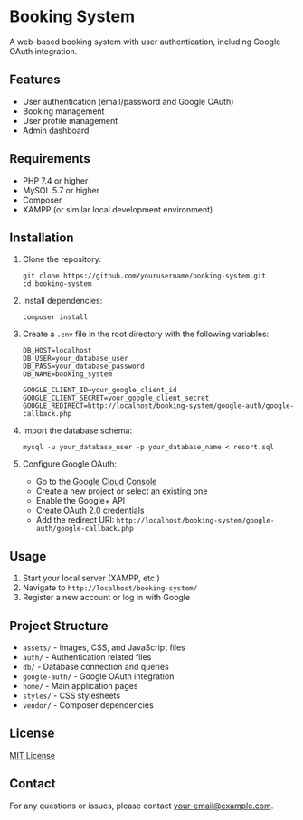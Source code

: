 # Booking System

A web-based booking system with user authentication, including Google OAuth integration.

## Features

- User authentication (email/password and Google OAuth)
- Booking management
- User profile management
- Admin dashboard

## Requirements

- PHP 7.4 or higher
- MySQL 5.7 or higher
- Composer
- XAMPP (or similar local development environment)

## Installation

1. Clone the repository:

   ```
   git clone https://github.com/yourusername/booking-system.git
   cd booking-system
   ```

2. Install dependencies:

   ```
   composer install
   ```

3. Create a `.env` file in the root directory with the following variables:

   ```
   DB_HOST=localhost
   DB_USER=your_database_user
   DB_PASS=your_database_password
   DB_NAME=booking_system

   GOOGLE_CLIENT_ID=your_google_client_id
   GOOGLE_CLIENT_SECRET=your_google_client_secret
   GOOGLE_REDIRECT=http://localhost/booking-system/google-auth/google-callback.php
   ```

4. Import the database schema:

   ```
   mysql -u your_database_user -p your_database_name < resort.sql
   ```

5. Configure Google OAuth:
   - Go to the [Google Cloud Console](https://console.cloud.google.com)
   - Create a new project or select an existing one
   - Enable the Google+ API
   - Create OAuth 2.0 credentials
   - Add the redirect URI: `http://localhost/booking-system/google-auth/google-callback.php`

## Usage

1. Start your local server (XAMPP, etc.)
2. Navigate to `http://localhost/booking-system/`
3. Register a new account or log in with Google

## Project Structure

- `assets/` - Images, CSS, and JavaScript files
- `auth/` - Authentication related files
- `db/` - Database connection and queries
- `google-auth/` - Google OAuth integration
- `home/` - Main application pages
- `styles/` - CSS stylesheets
- `vendor/` - Composer dependencies

## License

[MIT License](LICENSE)

## Contact

For any questions or issues, please contact [your-email@example.com](mailto:your-email@example.com).
